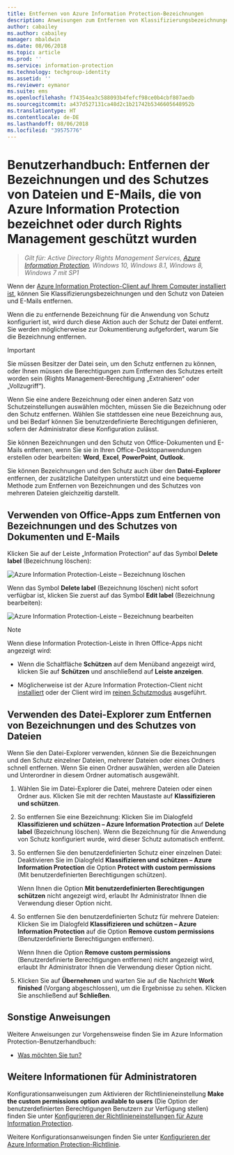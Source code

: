 ```yaml
---
title: Entfernen von Azure Information Protection-Bezeichnungen
description: Anweisungen zum Entfernen von Klassifizierungsbezeichnungen und des Schutzes von Dateien, die von Azure Information Protection bezeichnet oder durch Rights Management geschützt wurden.
author: cabailey
ms.author: cabailey
manager: mbaldwin
ms.date: 08/06/2018
ms.topic: article
ms.prod: ''
ms.service: information-protection
ms.technology: techgroup-identity
ms.assetid: ''
ms.reviewer: eymanor
ms.suite: ems
ms.openlocfilehash: f74354ea3c588093b4fefcf98ce0b4cbf807aedb
ms.sourcegitcommit: a437d527131ca48d2c1b21742b5346605648952b
ms.translationtype: HT
ms.contentlocale: de-DE
ms.lasthandoff: 08/06/2018
ms.locfileid: "39575776"
---
```

# <a name="user-guide-remove-labels-and-protection-from-files-and-emails-that-have-been-labeled-by-azure-information-protection-or-protected-by-rights-management"></a>Benutzerhandbuch: Entfernen der Bezeichnungen und des Schutzes von Dateien und E-Mails, die von Azure Information Protection bezeichnet oder durch Rights Management geschützt wurden

>*Gilt für: Active Directory Rights Management Services, [Azure Information Protection](https://azure.microsoft.com/pricing/details/information-protection), Windows 10, Windows 8.1, Windows 8, Windows 7 mit SP1*

Wenn der [Azure Information Protection-Client auf Ihrem Computer installiert ist](install-client-app.md), können Sie Klassifizierungsbezeichnungen und den Schutz von Dateien und E-Mails entfernen.

Wenn die zu entfernende Bezeichnung für die Anwendung von Schutz konfiguriert ist, wird durch diese Aktion auch der Schutz der Datei entfernt. Sie werden möglicherweise zur Dokumentierung aufgefordert, warum Sie die Bezeichnung entfernen.

> [!IMPORTANT]
> Sie müssen Besitzer der Datei sein, um den Schutz entfernen zu können, oder Ihnen müssen die Berechtigungen zum Entfernen des Schutzes erteilt worden sein (Rights Management-Berechtigung „Extrahieren“ oder „Vollzugriff“).

Wenn Sie eine andere Bezeichnung oder einen anderen Satz von Schutzeinstellungen auswählen möchten, müssen Sie die Bezeichnung oder den Schutz entfernen. Wählen Sie stattdessen eine neue Bezeichnung aus, und bei Bedarf können Sie benutzerdefinierte Berechtigungen definieren, sofern der Administrator diese Konfiguration zulässt. 

Sie können Bezeichnungen und den Schutz von Office-Dokumenten und E-Mails entfernen, wenn Sie sie in Ihren Office-Desktopanwendungen erstellen oder bearbeiten: **Word**, **Excel**, **PowerPoint**, **Outlook**. 

Sie können Bezeichnungen und den Schutz auch über den **Datei-Explorer** entfernen, der zusätzliche Dateitypen unterstützt und eine bequeme Methode zum Entfernen von Bezeichnungen und des Schutzes von mehreren Dateien gleichzeitig darstellt.

## <a name="using-office-apps-to-remove-labels-and-protection-from-documents-and-emails"></a>Verwenden von Office-Apps zum Entfernen von Bezeichnungen und des Schutzes von Dokumenten und E-Mails

Klicken Sie auf der Leiste „Information Protection“ auf das Symbol **Delete label** (Bezeichnung löschen):

![Azure Information Protection-Leiste – Bezeichnung löschen](../media/delete-label.png)

Wenn das Symbol **Delete label** (Bezeichnung löschen) nicht sofort verfügbar ist, klicken Sie zuerst auf das Symbol **Edit label** (Bezeichnung bearbeiten):

![Azure Information Protection-Leiste – Bezeichnung bearbeiten](../media/edit-label.png)

> [!NOTE]
> Wenn diese Information Protection-Leiste in Ihren Office-Apps nicht angezeigt wird:
>
> - Wenn die Schaltfläche **Schützen** auf dem Menüband angezeigt wird, klicken Sie auf **Schützen** und anschließend auf **Leiste anzeigen**.
> 
> - Möglicherweise ist der Azure Information Protection-Client nicht [installiert](install-client-app.md) oder der Client wird im [reinen Schutzmodus](client-protection-only-mode.md) ausgeführt.

## <a name="using-file-explorer-to-remove-labels-and-protection-from-files"></a>Verwenden des Datei-Explorer zum Entfernen von Bezeichnungen und des Schutzes von Dateien

Wenn Sie den Datei-Explorer verwenden, können Sie die Bezeichnungen und den Schutz einzelner Dateien, mehrerer Dateien oder eines Ordners schnell entfernen. Wenn Sie einen Ordner auswählen, werden alle Dateien und Unterordner in diesem Ordner automatisch ausgewählt. 

1. Wählen Sie im Datei-Explorer die Datei, mehrere Dateien oder einen Ordner aus. Klicken Sie mit der rechten Maustaste auf **Klassifizieren und schützen**.

2. So entfernen Sie eine Bezeichnung: Klicken Sie im Dialogfeld **Klassifizieren und schützen – Azure Information Protection** auf **Delete label** (Bezeichnung löschen). Wenn die Bezeichnung für die Anwendung von Schutz konfiguriert wurde, wird dieser Schutz automatisch entfernt.

3. So entfernen Sie den benutzerdefinierten Schutz einer einzelnen Datei: Deaktivieren Sie im Dialogfeld **Klassifizieren und schützen – Azure Information Protection** die Option **Protect with custom permissions** (Mit benutzerdefinierten Berechtigungen schützen). 
    
    Wenn Ihnen die Option **Mit benutzerdefinierten Berechtigungen schützen** nicht angezeigt wird, erlaubt Ihr Administrator Ihnen die Verwendung dieser Option nicht.
    
4. So entfernen Sie den benutzerdefinierten Schutz für mehrere Dateien: Klicken Sie im Dialogfeld **Klassifizieren und schützen – Azure Information Protection** auf die Option **Remove custom permissions** (Benutzerdefinierte Berechtigungen entfernen).
    
    Wenn Ihnen die Option **Remove custom permissions** (Benutzerdefinierte Berechtigungen entfernen) nicht angezeigt wird, erlaubt Ihr Administrator Ihnen die Verwendung dieser Option nicht.

5. Klicken Sie auf **Übernehmen** und warten Sie auf die Nachricht **Work finished** (Vorgang abgeschlossen), um die Ergebnisse zu sehen. Klicken Sie anschließend auf **Schließen**.


## <a name="other-instructions"></a>Sonstige Anweisungen
Weitere Anweisungen zur Vorgehensweise finden Sie im Azure Information Protection-Benutzerhandbuch:

- [Was möchten Sie tun?](client-user-guide.md#what-do-you-want-to-do)

## <a name="additional-information-for-administrators"></a>Weitere Informationen für Administratoren    
Konfigurationsanweisungen zum Aktivieren der Richtlinieneinstellung **Make the custom permissions option available to users** (Die Option der benutzerdefinierten Berechtigungen Benutzern zur Verfügung stellen) finden Sie unter [Konfigurieren der Richtlinieneinstellungen für Azure Information Protection](../configure-policy-settings.md).

Weitere Konfigurationsanweisungen finden Sie unter [Konfigurieren der Azure Information Protection-Richtlinie](../configure-policy.md).

